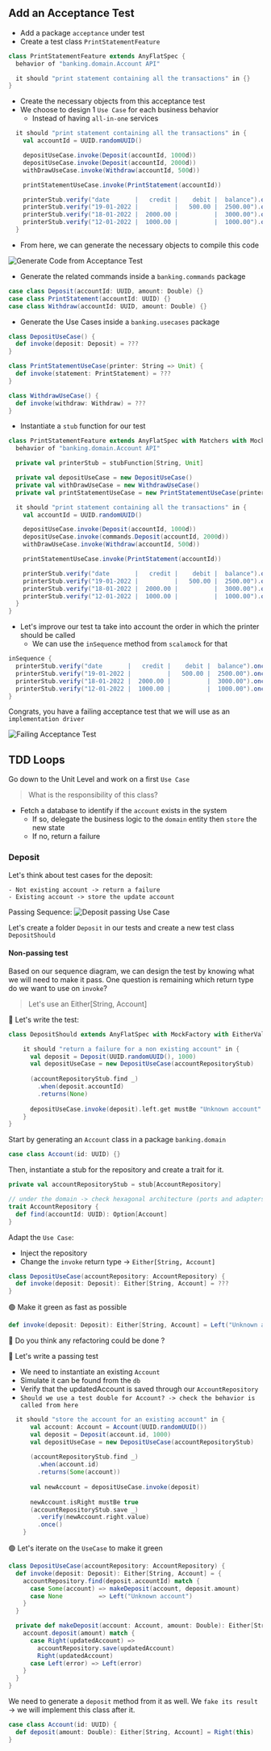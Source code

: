 ## Add an Acceptance Test
- Add a package `acceptance` under test
- Create a test class `PrintStatementFeature`

```scala
class PrintStatementFeature extends AnyFlatSpec {
  behavior of "banking.domain.Account API"

  it should "print statement containing all the transactions" in {}
}
```

- Create the necessary objects from this acceptance test
- We choose to design 1 `Use Case` for each business behavior
  - Instead of having `all-in-one` services

```scala
  it should "print statement containing all the transactions" in {
    val accountId = UUID.randomUUID()

    depositUseCase.invoke(Deposit(accountId, 1000d))
    depositUseCase.invoke(Deposit(accountId, 2000d))
    withDrawUseCase.invoke(Withdraw(accountId, 500d))

    printStatementUseCase.invoke(PrintStatement(accountId))

    printerStub.verify("date       |   credit |    debit |  balance").once()
    printerStub.verify("19-01-2022 |          |   500.00 |  2500.00").once()
    printerStub.verify("18-01-2022 |  2000.00 |          |  3000.00").once()
    printerStub.verify("12-01-2022 |  1000.00 |          |  1000.00").once()
  }
```

- From here, we can generate the necessary objects to compile this code

![Generate Code from Acceptance Test](img/generate-code.png)

- Generate the related commands inside a `banking.commands` package
```scala
case class Deposit(accountId: UUID, amount: Double) {}
case class PrintStatement(accountId: UUID) {}
case class Withdraw(accountId: UUID, amount: Double) {}
```

- Generate the Use Cases inside a `banking.usecases` package

```scala
class DepositUseCase() {
  def invoke(deposit: Deposit) = ???
}

class PrintStatementUseCase(printer: String => Unit) {
  def invoke(statement: PrintStatement) = ???
}

class WithdrawUseCase() {
  def invoke(withdraw: Withdraw) = ???
}
``` 

- Instantiate a `stub` function for our test

```scala
class PrintStatementFeature extends AnyFlatSpec with Matchers with MockFactory {
  behavior of "banking.domain.Account API"

  private val printerStub = stubFunction[String, Unit]

  private val depositUseCase = new DepositUseCase()
  private val withDrawUseCase = new WithdrawUseCase()
  private val printStatementUseCase = new PrintStatementUseCase(printerStub)

  it should "print statement containing all the transactions" in {
    val accountId = UUID.randomUUID()

    depositUseCase.invoke(Deposit(accountId, 1000d))
    depositUseCase.invoke(commands.Deposit(accountId, 2000d))
    withDrawUseCase.invoke(Withdraw(accountId, 500d))

    printStatementUseCase.invoke(PrintStatement(accountId))

    printerStub.verify("date       |   credit |    debit |  balance").once()
    printerStub.verify("19-01-2022 |          |   500.00 |  2500.00").once()
    printerStub.verify("18-01-2022 |  2000.00 |          |  3000.00").once()
    printerStub.verify("12-01-2022 |  1000.00 |          |  1000.00").once()
  }
}
```

- Let's improve our test ta take into account the order in which the printer should be called
    - We can use the `inSequence` method from `scalamock` for that
```scala
inSequence {
  printerStub.verify("date       |   credit |    debit |  balance").once()
  printerStub.verify("19-01-2022 |          |   500.00 |  2500.00").once()
  printerStub.verify("18-01-2022 |  2000.00 |          |  3000.00").once()
  printerStub.verify("12-01-2022 |  1000.00 |          |  1000.00").once()
}
```

Congrats, you have a failing acceptance test that we will use as an `implementation driver`

![Failing Acceptance Test](img/failing-acceptance-test.png)

## TDD Loops
Go down to the Unit Level and work on a first `Use Case`

> What is the responsibility of this class?

- Fetch a database to identify if the `account` exists in the system
  - If so, delegate the business logic to the `domain` entity then `store` the new state
  - If no, return a failure

### Deposit
Let's think about test cases for the deposit:
```text
- Not existing account -> return a failure
- Existing account -> store the update account 
```

Passing Sequence:
![Deposit passing Use Case](img/deposit-passing-use-case.png)

Let's create a folder `Deposit` in our tests and create a new test class `DepositShould`

#### Non-passing test
Based on our sequence diagram, we can design the test by knowing what we will need to make it pass.
One question is remaining which return type do we want to use on `invoke`?

> Let's use an Either[String, Account]

:red_circle: Let's write the test:
```scala
class DepositShould extends AnyFlatSpec with MockFactory with EitherValues with Matchers {

    it should "return a failure for a non existing account" in {
      val deposit = Deposit(UUID.randomUUID(), 1000)
      val depositUseCase = new DepositUseCase(accountRepositoryStub)
  
      (accountRepositoryStub.find _)
        .when(deposit.accountId)
        .returns(None)
  
      depositUseCase.invoke(deposit).left.get mustBe "Unknown account"
    }
}
```

Start by generating an `Account` class in a package `banking.domain`

```scala
case class Account(id: UUID) {}
```

Then, instantiate a stub for the repository and create a trait for it.

```scala
private val accountRepositoryStub = stub[AccountRepository]

// under the domain -> check hexagonal architecture (ports and adapters)
trait AccountRepository {
  def find(accountId: UUID): Option[Account]
}
```

Adapt the `Use Case`:
- Inject the repository
- Change the `invoke` return type -> `Either[String, Account]`

```scala
class DepositUseCase(accountRepository: AccountRepository) {
  def invoke(deposit: Deposit): Either[String, Account] = ???
}
```

:green_circle: Make it green as fast as possible
```scala
def invoke(deposit: Deposit): Either[String, Account] = Left("Unknown account")
```

:large_blue_circle: Do you think any refactoring could be done ?

:red_circle: Let's write a passing test
- We need to instantiate an existing `Account`
- Simulate it can be found from the `db`
- Verify that the updatedAccount is saved through our `AccountRepository`
- `Should we use a test double for Account? -> check the behavior is called from here`

```scala
  it should "store the account for an existing account" in {
      val account: Account = Account(UUID.randomUUID())
      val deposit = Deposit(account.id, 1000)
      val depositUseCase = new DepositUseCase(accountRepositoryStub)
  
      (accountRepositoryStub.find _)
        .when(account.id)
        .returns(Some(account))
  
      val newAccount = depositUseCase.invoke(deposit)
  
      newAccount.isRight mustBe true
      (accountRepositoryStub.save _)
        .verify(newAccount.right.value)
        .once()
    }
```

:green_circle: Let's iterate on the `UseCase` to make it green
```scala
class DepositUseCase(accountRepository: AccountRepository) {
  def invoke(deposit: Deposit): Either[String, Account] = {
    accountRepository.find(deposit.accountId) match {
      case Some(account) => makeDeposit(account, deposit.amount)
      case None          => Left("Unknown account")
    }
  }

  private def makeDeposit(account: Account, amount: Double): Either[String, Account] = {
    account.deposit(amount) match {
      case Right(updatedAccount) =>
        accountRepository.save(updatedAccount)
        Right(updatedAccount)
      case Left(error) => Left(error)
    }
  }
}
```

We need to generate a `deposit` method from it as well.
We `fake its result` -> we will implement this class after it.

```scala
case class Account(id: UUID) {
  def deposit(amount: Double): Either[String, Account] = Right(this)
}
```

